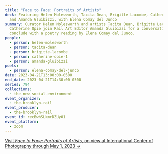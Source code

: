 ```yaml
---
title: "Face to Face: Portraits of Artists"
deck: Featuring Helen Molesworth, Tacita Dean, Brigitte Lacombe, Catherine Opie,
  and Amanda Gluibizzi, with Elena Comay del Junco
summary: Curator Helen Molesworth and artists Tacita Dean, Brigitte Lacombe, and
  Catherine Opie join Rail Art Editor Amanda Gluibizzi for a conversation. We
  conclude with a poetry reading by Elena Comay del Junco.
people:
  - person: helen-molesworth
  - person: tacita-dean
  - person: brigitte-lacombe
  - person: catherine-opie-1
  - person: amanda-gluibizzi
poets:
  - person: elena-comay-del-junco
date: 2023-04-21T13:00:00-0500
end_date: 2023-04-21T14:30:00-0500
series: 794
collections:
  - the-new-social-environment
event_organizer:
  - the-brooklyn-rail
event_producer:
  - the-brooklyn-rail
event_id: recBwhSLkmrDZUy01
event_platform:
  - zoom
---
```

[V﻿isit *Face to Face: Portraits of Artists*, on view at International Center of Photography through May 1, 2023 →](https://www.icp.org/exhibitions/face-to-face-portraits-of-artists-by-tacita-dean-brigitte-lacombe-and-catherine-opie)